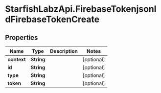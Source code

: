 # StarfishLabzApi.FirebaseTokenjsonldFirebaseTokenCreate

## Properties
Name | Type | Description | Notes
------------ | ------------- | ------------- | -------------
**context** | **String** |  | [optional] 
**id** | **String** |  | [optional] 
**type** | **String** |  | [optional] 
**token** | **String** |  | [optional] 
